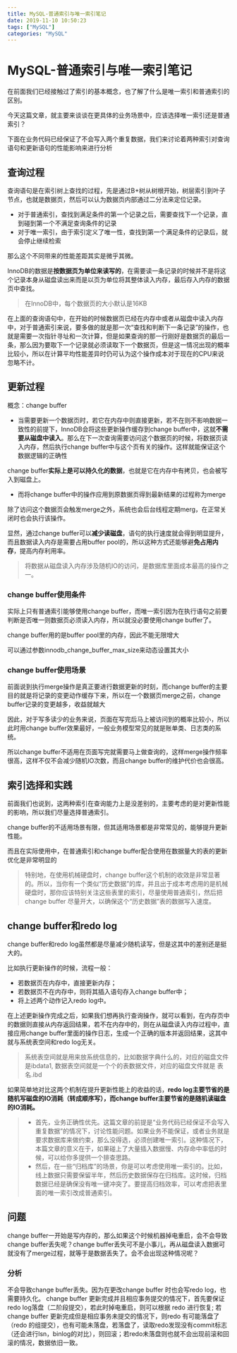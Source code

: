 ```yaml
---
title: MySQL-普通索引与唯一索引笔记
date: 2019-11-10 10:50:23
tags: ["MySQL"]
categories: "MySQL"
---
```


# MySQL-普通索引与唯一索引笔记

在前面我们已经接触过了索引的基本概念，也了解了什么是唯一索引和普通索引的区别。

今天这篇文章，就主要来谈谈在更具体的业务场景中，应该选择唯一索引还是普通索引？

下面在业务代码已经保证了不会写入两个重复数据，我们来讨论着两种索引对查询语句和更新语句的性能影响来进行分析

## 查询过程

查询语句是在索引树上查找的过程，先是通过B+树从树根开始，树层索引到叶子节点，也就是数据页，然后可以认为数据页内部通过二分法来定位记录。

- 对于普通索引，查找到满足条件的第一个记录之后，需要查找下一个记录，直到碰到第一个不满足查询条件的记录
- 对于唯一索引，由于索引定义了唯一性，查找到第一个满足条件的记录后，就会停止继续检索

那么这个不同带来的性能差距其实是微乎其微。

InnoDB的数据是**按数据页为单位来读写的**，在需要读一条记录的时候并不是将这个记录本身从磁盘读出来而是以页为单位将其整体读入内存，最后存入内存的数据页中查找。

> 在InnoDB中，每个数据页的大小默认是16KB

在上面的查询语句中，在开始的时候数据页已经在内存中或者从磁盘中读入内存中，对于普通索引来说，要多做的就是那一次“查找和判断下一条记录”的操作，也就是需要一次指针寻址和一次计算，但是如果查询的那一行刚好是数据页的最后一条，那么因为要取下一个记录就必须读取下一个数据页，但是这一情况出现的概率比较小，所以在计算平均性能差异时仍可认为这个操作成本对于现在的CPU来说忽略不计。

## 更新过程

概念：change buffer

- 当需要更新一个数据页时，若它在内存中则直接更新，若不在则不影响数据一致性的前提下，InnoDB会将这些更新操作缓存到change buffer中，这就**不需要从磁盘中读入**。那么在下一次查询需要访问这个数据页的时候，将数据页读入内存，然后执行change buffer中与这个页有关的操作。这样就能保证这个数据逻辑的正确性

change buffer**实际上是可以持久化的数据**，也就是它在内存中有拷贝，也会被写入到磁盘上。

- 而将change buffer中的操作应用到原数据页得到最新结果的过程称为merge

除了访问这个数据页会触发merge之外，系统也会后台线程定期merg，在正常关闭时也会执行该操作。

显然，通过change buffer可以**减少读磁盘**，语句的执行速度就会得到明显提升，而且数据读入内存是需要占用buffer pool的，所以这种方式还能够避**免占用内存**，提高内存利用率。

> 将数据从磁盘读入内存涉及随机IO的访问，是数据库里面成本最高的操作之一。

### change buffer使用条件

实际上只有普通索引能够使用change buffer，而唯一索引因为在执行语句之前要判断是否唯一则数据页必须读入内存，所以就没必要使用change buffer了。

change buffer用的是buffer pool里的内存，因此不能无限增大

可以通过参数innodb_change_buffer_max_size来动态设置其大小

### change buffer使用场景

前面说到执行merge操作是真正要进行数据更新的时刻，而change buffer的主要目的就是将记录的变更动作缓存下来，所以在一个数据页merge之前，change buffer记录的变更越多，收益就越大

因此，对于写多读少的业务来说，页面在写完后马上被访问到的概率比较小，所以此时用change buffer效果最好，一般业务模型常见的就是账单类、日志类的系统。

所以change buffer不适用在页面写完就需要马上做查询的，这样merge操作频率很高，这样不仅不会减少随机IO次数，而且change buffer的维护代价也会很高。

## 索引选择和实践

前面我们也说到，这两种索引在查询能力上是没差别的，主要考虑的是对更新性能的影响，所以我们尽量选择普通索引。

change buffer的不适用场景有限，但其适用场景都是非常常见的，能够提升更新性能。

而且在实际使用中，在普通索引和change buffer配合使用在数据量大的表的更新优化是非常明显的

> 特别地，在使用机械硬盘时，change buffer这个机制的收效是非常显著的。所以，当你有一个类似“历史数据”的库，并且出于成本考虑用的是机械硬盘时，那你应该特别关注这些表里的索引，尽量使用普通索引，然后把change buffer 尽量开大，以确保这个“历史数据”表的数据写入速度。

## change buffer和redo log

change buffer和redo log虽然都是尽量减少随机读写，但是这其中的差别还是挺大的。

比如执行更新操作的时候，流程一般：

- 若数据页在内存中，直接更新内存；
- 若数据页不在内存中，则将其插入语句存入change buffer中；
- 将上述两个动作记入redo log中。

在上述更新操作完成之后，如果我们想再执行查询操作，就可以看到，在内存页中的数据则直接从内存返回结果，若不在内存中的，则在从磁盘读入内存过程中，直接应用change buffer里面的操作日志，生成一个正确的版本并返回结果，这其中就与系统表空间和redo log无关。

> 系统表空间就是用来放系统信息的，比如数据字典什么的，对应的磁盘文件是ibdata1,
> 数据表空间就是一个个的表数据文件，对应的磁盘文件就是 表名.ibd

如果简单地对比这两个机制在提升更新性能上的收益的话，**redo log主要节省的是随机写磁盘的IO消耗（转成顺序写），而change buffer主要节省的是随机读磁盘的IO消耗。**

> - 首先，业务正确性优先。这篇文章的前提是“业务代码已经保证不会写入重复数据”的情况下，讨论性能问题。如果业务不能保证，或者业务就是要求数据库来做约束，那么没得选，必须创建唯一索引。这种情况下，本篇文章的意义在于，如果碰上了大量插入数据慢、内存命中率低的时候，可以给你多提供一个排查思路。
> - 然后，在一些“归档库”的场景，你是可以考虑使用唯一索引的。比如，线上数据只需要保留半年，然后历史数据保存在归档库。这时候，归档数据已经是确保没有唯一键冲突了。要提高归档效率，可以考虑把表里面的唯一索引改成普通索引。

## 问题

change buffer一开始是写内存的，那么如果这个时候机器掉电重启，会不会导致change buffer丢失呢？change buffer丢失可不是小事儿，再从磁盘读入数据可就没有了merge过程，就等于是数据丢失了。会不会出现这种情况呢？

### 分析

不会导致change buffer丢失。因为在更改change buffer 时也会写redo log，也需要持久化。
change buffer 更新完成并且相应事务提交的情况下，首先要保证redo log落盘（二阶段提交），若此时掉电重启，则可以根据 redo 进行恢复;
若change buffer 更新完成但是相应事务未提交的情况下，则redo 有可能落盘了（redo 的组提交），也有可能未落盘，若落盘了，读取redo发现没有commit标志（还会进行lsn，binlog的对比），则回滚；若redo未落盘则也就不会出现前滚和回滚的情况，数据依旧一致。